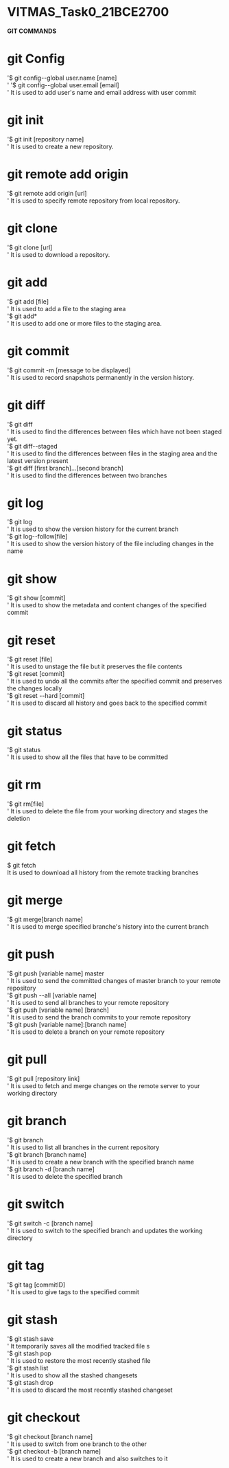 # VITMAS_Task0_21BCE2700

**GIT COMMANDS**

# git Config
'$ git config--global user.name [name] <br/>'
'$ git config--global user.email [email] <br/>'
It is used to add user's name and email address with user commit

# git init
'$ git init [repository name] <br/>'
It is used to create a new repository.

# git remote add origin
'$ git remote add origin [url] <br/>'
It is used to specify remote repository from local repository.

# git clone 
'$ git clone [url] <br/>'
It is used to download a repository.

# git add
'$ git add [file] <br/>'
It is used to add a file to the staging area <br/>
'$ git add* <br/>'
It is used to add one or more files to the staging area.

# git commit
'$ git commit -m [message to be displayed] <br/>'
It is used to record snapshots permanently in the version history.

# git diff
'$ git diff <br/>'
It is used to find the differences between files which have not been staged yet.<br/>
'$ git diff--staged <br/>'
It is used to find the differences between files in the staging area and the latest version present <br/>
'$ git diff [first branch]...[second branch] <br/>'
It is used to find the differences between two branches <br/>

# git log
'$ git log <br/>'
It is used to show the version history for the current branch <br/>
'$ git log--follow[file] <br/>'
It is used to show the version history of the file including changes in the name <br/>

# git show
'$ git show [commit] <br/>'
It is used to show the metadata and content changes of the specified commit<br/>

# git reset
'$ git reset [file] <br/>'
It is used to unstage the file but it preserves the file contents <br/>
'$ git reset [commit] <br/>'
It is used to undo all the commits after the specified commit and preserves the changes locally <br/>
'$ git reset --hard [commit] <br/>'
It is used to discard all history and goes back to the specified commit <br/>

# git status
'$ git status <br/>'
It is used to show all the files that have to be committed <br/>

# git rm
'$ git rm[file] <br/>'
It is used to delete the file from your working directory and stages the deletion <br/>

# git fetch
$ git fetch <br/>
It is used to download all history from the remote tracking branches <br/>

# git merge
'$ git merge[branch name] <br/>'
It is used to merge specified branche's history into the current branch <br/>

# git push
'$ git push [variable name] master <br/>'
It is used to send the committed changes of master branch to your remote repository <br/>
'$ git push --all [variable name] <br/>'
It is used to send all branches to your remote repository <br/>
'$ git push [variable name] [branch] <br/>'
It is used to send the branch commits to your remote repository <br/>
'$ git push [variable name]:[branch name] <br/>'
It is used to delete a branch on your remote repository <br/>

# git pull
'$ git pull [repository link] <br/>'
It is used to fetch and merge changes on the remote server to your working directory <br/>

# git branch
'$ git branch <br/>'
It is used to list all branches in the current repository <br/>
'$ git branch [branch name] <br/>'
It is used to create a new branch with the specified branch name <br/>
'$ git branch -d [branch name] <br/>'
It is used to delete the specified branch <br/>

# git switch
'$ git switch -c [branch name] <br/>'
It is used to switch to the specified branch and updates the working directory <br/>

# git tag
'$ git tag [commitID] <br/>'
It is used to give tags to the specified commit <br/>

# git stash
'$ git stash save <br/>'
It temporarily saves all the modified tracked file s<br/>
'$ git stash pop <br/>'
It is used to restore the most recently stashed file <br/>
'$ git stash list <br/>'
It is used to show all the stashed changesets <br/>
'$ git stash drop <br/>'
It is used to discard the most recently stashed changeset <br/>

# git checkout
'$ git checkout [branch name] <br/>'
It is used to switch from one branch to the other <br/>
'$ git checkout -b [branch name] <br/>'
It is used to create a new branch and also switches to it <br/>
